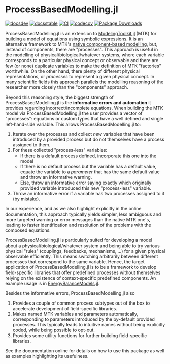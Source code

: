 # ProcessBasedModelling.jl

[![docsdev](https://img.shields.io/badge/docs-dev-lightblue.svg)](https://juliadynamics.github.io/ProcessBasedModelling.jl/dev/)
[![docsstable](https://img.shields.io/badge/docs-stable-blue.svg)](https://juliadynamics.github.io/ProcessBasedModelling.jl/stable/)
[![CI](https://github.com/JuliaDynamics/ProcessBasedModelling.jl/workflows/CI/badge.svg)](https://github.com/JuliaDynamics/ProcessBasedModelling.jl/actions?query=workflow%3ACI)
[![codecov](https://codecov.io/gh/JuliaDynamics/ProcessBasedModelling.jl/branch/main/graph/badge.svg)](https://codecov.io/gh/JuliaDynamics/ProcessBasedModelling.jl)
[![Package Downloads](https://shields.io/endpoint?url=https://pkgs.genieframework.com/api/v1/badge/ProcessBasedModelling)](https://pkgs.genieframework.com?packages=ProcessBasedModelling)

ProcessBasedModelling.jl is an extension to [ModelingToolkit.jl](https://docs.sciml.ai/ModelingToolkit/stable/) (MTK) for building a model of equations using symbolic expressions.
It is an alternative framework to MTK's [native component-based modelling](https://docs.sciml.ai/ModelingToolkit/stable/tutorials/acausal_components/), but, instead of components, there are "processes".
This approach is useful in the modelling of physical/biological/whatever systems, where each variable corresponds to a particular physical concept or observable and there are few (or none) duplicate variables to make the definition of MTK "factories" worthwhile.
On the other hand, there plenty of different physical representations, or _processes_ to represent a given physical concept.
In many scientific fields this approach parallels the modelling reasoning of the researcher more closely than the "components" approach.

Beyond this reasoning style, the biggest strength of ProcessBasedModelling.jl is the **informative errors and automation** it provides regarding incorrect/incomplete equations. When building the MTK model via ProcessBasedModelling.jl the user provides a vector of "processes": equations or custom types that have a well defined and single left-hand-side variable.
This allows ProcessBasedModelling.jl to:

1. Iterate over the processes and collect _new_ variables that have been introduced by a provided process but do not themselves have a process assigned to them.
2. For these collected "process-less" variables:
   - If there is a default process defined, incorporate this one into the model
   - If there is no default process but the variable has a default value, equate the variable to a _parameter_ that has the same default value and throw an informative warning.
   - Else, throw an informative error saying exactly which originally provided variable introduced this new "process-less" variable.
3. Throw an informative error if a variable has two processes assigned to it (by mistake).

In our experience, and as we also highlight explicitly in the online documentation, this approach typically yields simpler, less ambiguous and more targeted warning or error messages than the native MTK one's, leading to faster identification and resolution of the problems with the composed equations.

ProcessBasedModelling.jl is particularly suited for developing a model about a physical/biological/whatever system and being able to try various physical "rules" (couplings, feedbacks, mechanisms, ...) for a given physical observable efficiently.
This means switching arbitrarily between different processes that correspond to the same variable.
Hence, the target application of ProcessBasedModelling.jl is to be a framework to develop field-specific libraries that offer predefined processes without themselves relying on the existence of context-specific predefined components. An example usage is in [EnergyBalanceModels.jl](https://github.com/JuliaDynamics/EnergyBalanceModels.jl).

Besides the informative errors, ProcessBasedModelling.jl also

1. Provides a couple of common process subtypes out of the box to accelerate development of field-specific libraries.
2. Makes named MTK variables and parameters automatically, corresponding to parameters introduced by the by-default provided processes. This typically leads to intuitive names without being explicitly coded, while being possible to opt-out.
3. Provides some utility functions for further building field-specific libraries.

See the documentation online for details on how to use this package as well as examples highlighting its usefulness.
